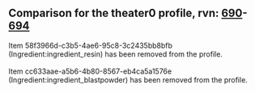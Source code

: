 ## Comparison for the theater0 profile, rvn: [690](https://github.com/PRO100KatYT/FortniteProfileRevisions/tree/main/profiles/theater0/690%20theater0.json)-[694](https://github.com/PRO100KatYT/FortniteProfileRevisions/tree/main/profiles/theater0/694%20theater0.json)

Item 58f3966d-c3b5-4ae6-95c8-3c2435bb8bfb (Ingredient:ingredient_resin) has been removed from the profile.
<br><br>
Item cc633aae-a5b6-4b80-8567-eb4ca5a1576e (Ingredient:ingredient_blastpowder) has been removed from the profile.
<br><br>
